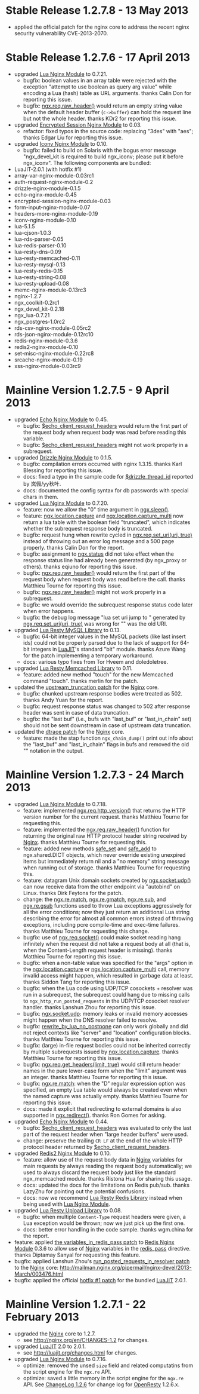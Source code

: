 <!---
    @title         ChangeLog 1.2.7
    @creator       Yichun Zhang
    @created       2013-02-23 06:59 GMT
    @modifier      Yichun Zhang
    @modifier_link yichun-zhang
    @modified      2013-05-13 19:28 GMT
    @changes       5
--->


#  Stable Release 1.2.7.8 - 13 May 2013
* applied the official patch for the nginx core to address the recent nginx
security vulnerability CVE-2013-2070.

#  Stable Release 1.2.7.6 - 17 April 2013
* upgraded [Lua Nginx Module](lua-nginx-module.html) to 0.7.21.
    * bugfix: boolean values in an array table were rejected with the exception "attempt to use boolean as query arg value" while encoding a Lua (hash) table as URL arguments. thanks Calin Don for reporting this issue.
    * bugfix: [ngx.req.raw_header()](http://wiki.nginx.org/HttpLuaModule#ngx.req.raw_header) would return an empty string value when the default header buffer (`c->buffer`) can hold the request line but not the whole header. thanks KDr2 for reporting this issue.
* upgraded [Encrypted Session Nginx Module](encrypted-session-nginx-module.html) to 0.03.
    * refactor: fixed typos in the source code: replacing "3des" with "aes"; thanks Edgar Liu for reporting this issue.
* upgraded [Iconv Nginx Module](iconv-nginx-module.html) to 0.10.
    * bugfix: failed to build on Solaris with the bogus error message "ngx_devel_kit is required to build ngx_iconv; please put it before ngx_iconv".
The following components are bundled:
* LuaJIT-2.0.1 (with hotfix #1)
* array-var-nginx-module-0.03rc1
* auth-request-nginx-module-0.2
* drizzle-nginx-module-0.1.5
* echo-nginx-module-0.45
* encrypted-session-nginx-module-0.03
* form-input-nginx-module-0.07
* headers-more-nginx-module-0.19
* iconv-nginx-module-0.10
* lua-5.1.5
* lua-cjson-1.0.3
* lua-rds-parser-0.05
* lua-redis-parser-0.10
* lua-resty-dns-0.09
* lua-resty-memcached-0.11
* lua-resty-mysql-0.13
* lua-resty-redis-0.15
* lua-resty-string-0.08
* lua-resty-upload-0.08
* memc-nginx-module-0.13rc3
* nginx-1.2.7
* ngx_coolkit-0.2rc1
* ngx_devel_kit-0.2.18
* ngx_lua-0.7.21
* ngx_postgres-1.0rc2
* rds-csv-nginx-module-0.05rc2
* rds-json-nginx-module-0.12rc10
* redis-nginx-module-0.3.6
* redis2-nginx-module-0.10
* set-misc-nginx-module-0.22rc8
* srcache-nginx-module-0.19
* xss-nginx-module-0.03rc9

#  Mainline Version 1.2.7.5 - 9 April 2013
* upgraded [Echo Nginx Module](echo-nginx-module.html) to 0.45.
    * bugfix: [$echo_client_request_headers](http://wiki.nginx.org/HttpEchoModule#.24echo_client_request_headers) would return the first part of the request body when request body was read before reading this variable.
    * bugfix: [$echo_client_request_headers](http://wiki.nginx.org/HttpEchoModule#.24echo_client_request_headers) might not work properly in a subrequest.
* upgraded [Drizzle Nginx Module](drizzle-nginx-module.html) to 0.1.5.
    * bugfix: compilation errors occurred with nginx 1.3.15. thanks Karl Blessing for reporting this issue.
    * docs: fixed a typo in the sample code for [$drizzle_thread_id](http://wiki.nginx.org/HttpDrizzleModule#.24drizzle_thread_id) reported by 岚偑/yy秋叶.
    * docs: documented the config syntax for db passwords with special chars in them.
* upgraded [Lua Nginx Module](lua-nginx-module.html) to 0.7.20.
    * feature: now we allow the "0" time argument in [ngx.sleep()](http://wiki.nginx.org/HttpLuaModule#ngx.sleep).
    * feature: [ngx.location.capture](http://wiki.nginx.org/HttpLuaModule#ngx.location.capture) and [ngx.location.capture_multi](http://wiki.nginx.org/HttpLuaModule#ngx.location.capture_multi) now return a lua table with the boolean field "truncated", which indicates whether the subrequest response body is truncated.
    * bugfix: request hung when rewrite cycled in [ngx.req.set_uri(uri, true)](http://wiki.nginx.org/HttpLuaModule#ngx.req.set_uri) instead of throwing out an error log message and a 500 page properly. thanks Calin Don for the report.
    * bugfix: assignment to [ngx.status](http://wiki.nginx.org/HttpLuaModule#ngx.status) did not take effect when the response status line had already been generated (by ngx_proxy or others). thanks eqiuno for reporting this issue.
    * bugfix: [ngx.req.raw_header()](http://wiki.nginx.org/HttpLuaModule#ngx.req.raw_header) would return the first part of the request body when request body was read before the call. thanks Matthieu Tourne for reporting this issue.
    * bugfix: [ngx.req.raw_header()](http://wiki.nginx.org/HttpLuaModule#ngx.req.raw_header) might not work properly in a subrequest.
    * bugfix: we would override the subrequest response status code later when error happens.
    * bugfix: the debug log message "lua set uri jump to <uri>" generated by [ngx.req.set_uri(uri, true)](http://wiki.nginx.org/HttpLuaModule#ngx.req.set_uri) was wrong for "<uri>" was the old URI.
* upgraded [Lua Resty MySQL Library](lua-resty-mysql-library.html) to 0.13.
    * bugfix: 64-bit integer values in the MySQL packets (like last insert ids) could not be properly parsed due to the lack of support for 64-bit integers in [LuaJIT](luajit.html)'s standard "bit" module. thanks Azure Wang for the patch implementing a temporary workaround.
    * docs: various typo fixes from Tor Hveem and doledoletree.
* upgraded [Lua Resty Memcached Library](lua-resty-memcached-library.html) to 0.11.
    * feature: added new method "touch" for the new Memcached command "touch". thanks merlin for the patch.
* updated the [upstream_truncation patch](https://raw.github.com/agentzh/ngx_openresty/master/patches/nginx-1.2.7-upstream_truncation.patch) for
the [Nginx](nginx.html) core.
    * bugfix: chunked upstream response bodies were treated as 502. thanks Andy Yuan for the report.
    * bugfix: request response status was changed to 502 after response header was sent in case of data truncation.
    * bugfix: the "last buf" (i.e., bufs with "last_buf" or "last_in_chain" set) should not be sent downstream in case of upstream data truncation.
* updated the [dtrace patch](https://raw.github.com/agentzh/ngx_openresty/master/patches/nginx-1.2.7-dtrace.patch) for
the [Nginx](nginx.html) core.
    * feature: made the stap function `ngx_chain_dump()` print out info about the "last_buf" and "last_in_chain" flags in bufs and removed the old "<eof>" notation in the output.

#  Mainline Version 1.2.7.3 - 24 March 2013
* upgraded [Lua Nginx Module](lua-nginx-module.html) to 0.7.18.
    * feature: implemented [ngx.req.http_version()](http://wiki.nginx.org/HttpLuaModule#ngx.req.http_version) that returns the HTTP version number for the current request. thanks Matthieu Tourne for requesting this.
    * feature: implemented the [ngx.req.raw_header()](http://wiki.nginx.org/HttpLuaModule#ngx.req.raw_header) function for returning the original raw HTTP protocol header string received by [Nginx](nginx.html). thanks Matthieu Tourne for requesting this.
    * feature: added new methods [safe_set](http://wiki.nginx.org/HttpLuaModule#ngx.shared.DICT.safe_set) and [safe_add](http://wiki.nginx.org/HttpLuaModule#ngx.shared.DICT.safe_add) to ngx.shared.DICT objects, which never override existing unexpired items but immediately return nil and a "no memory" string message when running out of storage. thanks Matthieu Tourne for requesting this.
    * feature: datagram Unix domain sockets created by [ngx.socket.udp()](http://wiki.nginx.org/HttpLuaModule#ngx.socket.udp) can now receive data from the other endpoint via "autobind" on Linux. thanks Dirk Feytons for the patch.
    * change: the [ngx.re.match](http://wiki.nginx.org/HttpLuaModule#ngx.re.match), [ngx.re.gmatch](http://wiki.nginx.org/HttpLuaModule#ngx.re.gmatch), [ngx.re.sub](http://wiki.nginx.org/HttpLuaModule#ngx.re.sub), and [ngx.re.gsub](http://wiki.nginx.org/HttpLuaModule#ngx.re.gsub) functions used to throw Lua exceptions aggressively for all the error conditions; now they just return an additional Lua string describing the error for almost all common errors instead of throwing exceptions, including pcre compile-time and exec-time failures. thanks Matthieu Tourne for requesting this change.
    * bugfix: use of [ngx.req.socket()](http://wiki.nginx.org/HttpLuaModule#ngx.req.socket) could make socket reading hang infinitely when the request did not take a request body at all (that is, when the Content-Length request header is missing). thanks Matthieu Tourne for reporting this issue.
    * bugfix: when a non-table value was specified for the "args" option in the [ngx.location.capture](http://wiki.nginx.org/HttpLuaModule#ngx.location.capture) or [ngx.location.capture_multi](http://wiki.nginx.org/HttpLuaModule#ngx.location.capture_multi) call, memory invalid access might happen, which resulted in garbage data at least. thanks Siddon Tang for reporting this issue.
    * bugfix: when the Lua code using UDP/TCP cosockets + resolver was run in a subrequest, the subrequest could hang due to missing calls to `ngx_http_run_posted_requests` in the UDP/TCP cosocket resolver handler. thanks Lanshun Zhou for reporting this issue.
    * bugfix: [ngx.socket.udp](http://wiki.nginx.org/HttpLuaModule#ngx.socket.udp): memory leaks or invalid memory accesses might happen when the DNS resolver failed to resolve.
    * bugfix: [rewrite_by_lua_no_postpone](http://wiki.nginx.org/HttpLuaModule#rewrite_by_lua_no_postpone) can only work globally and did not reject contexts like "server" and "location" configuration blocks. thanks Matthieu Tourne for reporting this issue.
    * bugfix: (large) in-file request bodies could not be inherited correctly by multiple subrequests issued by [ngx.location.capture](http://wiki.nginx.org/HttpLuaModule#ngx.location.capture). thanks Matthieu Tourne for reporting this issue.
    * bugfix: [ngx.req.get_headers(limit, true)](http://wiki.nginx.org/HttpLuaModule#ngx.req.get_headers) would still return header names in the pure lower-case form when the "limit" argument was an integer. thanks Matthieu Tourne for reporting this issue.
    * bugfix: [ngx.re.match](http://wiki.nginx.org/HttpLuaModule#ngx.re.match): when the "D" regular expression option was specified, an empty Lua table would always be created even when the named capture was actually empty. thanks Matthieu Tourne for reporting this issue.
    * docs: made it explicit that redirecting to external domains is also supported in [ngx.redirect()](http://wiki.nginx.org/HttpLuaModule#ngx.redirect). thanks Ron Gomes for asking.
* upgraded [Echo Nginx Module](echo-nginx-module.html) to 0.44.
    * bugfix: [$echo_client_request_headers](http://wiki.nginx.org/HttpEchoModule#.24echo_client_request_headers) was evaluated to only the last part of the request header when "large header buffers" were used.
    * change: preserve the trailing `CR LF` at the end of the whole HTTP protocol header returned by [$echo_client_request_headers](http://wiki.nginx.org/HttpEchoModule#.24echo_client_request_headers).
* upgraded [Redis2 Nginx Module](redis-2-nginx-module.html) to 0.10.
    * feature: allow use of the request body data in [Nginx](nginx.html) variables for main requests by always reading the request body automatically; we used to always discard the request body just like the standard ngx_memcached module. thanks Ristona Hua for sharing this usage.
    * docs: updated the docs for the limitations on Redis pub/sub. thanks LazyZhu for pointing out the potential confusions.
    * docs: now we recommend [Lua Resty Redis Library](lua-resty-redis-library.html) instead when being used with [Lua Nginx Module](lua-nginx-module.html).
* upgraded [Lua Resty Upload Library](lua-resty-upload-library.html) to 0.08.
    * bugfix: when multiple `Content-Type` request headers were given, a Lua exception would be thrown; now we just pick up the first one.
    * docs: better error handling in the code sample. thanks wgm.china for the report.
* feature: applied [the variables_in_redis_pass patch](https://raw.github.com/agentzh/ngx_openresty/master/patches/ngx_http_redis-0.3.6-variables_in_redis_pass.patch) to
[Redis Nginx Module](redis-nginx-module.html) 0.3.6 to allow use of [Nginx](nginx.html) variables
in the [redis_pass](http://wiki.nginx.org/HttpRedisModule#redis_pass) directive.
thanks Diptamay Sanyal for requesting this feature.
* bugfix: applied Lanshun Zhou's [run_posted_requests_in_resolver patch](https://raw.github.com/agentzh/ngx_openresty/master/patches/nginx-1.2.7-run_posted_requests_in_resolver.patch) to
the [Nginx](nginx.html) core: http://mailman.nginx.org/pipermail/nginx-devel/2013-March/003476.html
* bugfix:  applied the official [hotfix #1 patch](http://luajit.org/download/v2.0.1_hotfix1.patch) for
the bundled [LuaJIT](luajit.html) 2.0.1.

#  Mainline Version 1.2.7.1 - 22 February 2013
* upgraded the [Nginx](nginx.html) core to 1.2.7.
    * see http://nginx.org/en/CHANGES-1.2 for changes.
* upgraded [LuaJIT](luajit.html) 2.0 to 2.0.1.
    * see http://luajit.org/changes.html for changes.
* upgraded [Lua Nginx Module](lua-nginx-module.html) to 0.7.16.
    * optimize: removed the unsed `size` field and related computatins from the script engine for the `ngx.re` API.
    * optimize: saved a little memory in the script engine for the `ngx.re` API.
See [ChangeLog 1.2.6](changelog-1002006.html) for change log for [OpenResty](openresty.html) 1.2.6.x.
